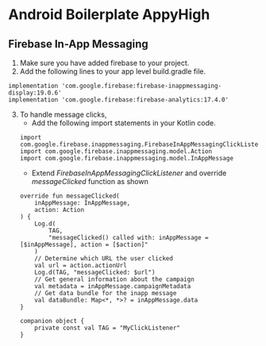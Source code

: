 # Android Boilerplate AppyHigh
## Firebase In-App Messaging
1. Make sure you have added firebase to your project.  
2. Add the following lines to your app level build.gradle file.
```
implementation 'com.google.firebase:firebase-inappmessaging-display:19.0.6'
implementation 'com.google.firebase:firebase-analytics:17.4.0'
```
3. To handle message clicks, 
	* Add the following import statements in your Kotlin code.
	```
	import com.google.firebase.inappmessaging.FirebaseInAppMessagingClickListener
	import com.google.firebase.inappmessaging.model.Action
	import com.google.firebase.inappmessaging.model.InAppMessage
	```
	* Extend *FirebaseInAppMessagingClickListener* and override *messageClicked* function as shown
	```
	override fun messageClicked(
        inAppMessage: InAppMessage,
        action: Action
    ) {
        Log.d(
            TAG,
            "messageClicked() called with: inAppMessage = [$inAppMessage], action = [$action]"
        )
        // Determine which URL the user clicked
        val url = action.actionUrl
        Log.d(TAG, "messageClicked: $url")
        // Get general information about the campaign
        val metadata = inAppMessage.campaignMetadata
        // Get data bundle for the inapp message
        val dataBundle: Map<*, *>? = inAppMessage.data
    }

    companion object {
        private const val TAG = "MyClickListener"
    }
	```
